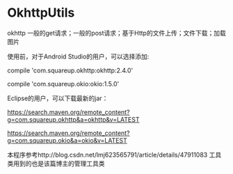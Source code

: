 # OkhttpUtils
okhttp
一般的get请求；一般的post请求；基于Http的文件上传；文件下载；加载图片



使用前，对于Android Studio的用户，可以选择添加:

compile 'com.squareup.okhttp:okhttp:2.4.0'

compile 'com.squareup.okio:okio:1.5.0'



Eclipse的用户，可以下载最新的jar：

https://search.maven.org/remote_content?g=com.squareup.okhttp&a=okhttp&v=LATEST

https://search.maven.org/remote_content?g=com.squareup.okio&a=okio&v=LATEST



  本程序参考http://blog.csdn.net/lmj623565791/article/details/47911083
 工具类用到的也是该篇博主的管理工具类
